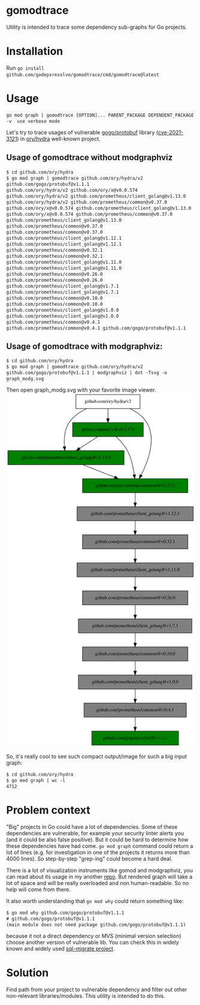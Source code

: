 # gomodtrace

Utility is intended to trace some dependency sub-graphs for Go projects.

# Installation

Run
`go install github.com/godepsresolve/gomodtrace/cmd/gomodtrace@latest`

# Usage

```
go mod graph | gomodtrace [OPTION]... PARENT_PACKAGE DEPENDENT_PACKAGE
-v	use verbose mode
```

Let's try to trace usages of vulnerable [gogo/protobuf](https://github.com/gogo/protobuf/)
library ([cve-2021-3121](https://nvd.nist.gov/vuln/detail/cve-2021-3121)) in [ory/hydra](https://github.com/ory/hydra)
well-known project.

## Usage of gomodtrace without modgraphviz

```shell
$ cd github.com/ory/hydra
$ go mod graph | gomodtrace github.com/ory/hydra/v2 github.com/gogo/protobuf@v1.1.1
github.com/ory/hydra/v2 github.com/ory/x@v0.0.574
github.com/ory/hydra/v2 github.com/prometheus/client_golang@v1.13.0
github.com/ory/hydra/v2 github.com/prometheus/common@v0.37.0
github.com/ory/x@v0.0.574 github.com/prometheus/client_golang@v1.13.0
github.com/ory/x@v0.0.574 github.com/prometheus/common@v0.37.0
github.com/prometheus/client_golang@v1.13.0 github.com/prometheus/common@v0.37.0
github.com/prometheus/common@v0.37.0 github.com/prometheus/client_golang@v1.12.1
github.com/prometheus/client_golang@v1.12.1 github.com/prometheus/common@v0.32.1
github.com/prometheus/common@v0.32.1 github.com/prometheus/client_golang@v1.11.0
github.com/prometheus/client_golang@v1.11.0 github.com/prometheus/common@v0.26.0
github.com/prometheus/common@v0.26.0 github.com/prometheus/client_golang@v1.7.1
github.com/prometheus/client_golang@v1.7.1 github.com/prometheus/common@v0.10.0
github.com/prometheus/common@v0.10.0 github.com/prometheus/client_golang@v1.0.0
github.com/prometheus/client_golang@v1.0.0 github.com/prometheus/common@v0.4.1
github.com/prometheus/common@v0.4.1 github.com/gogo/protobuf@v1.1.1

```

## Usage of gomodtrace with modgraphviz:

```shell
$ cd github.com/ory/hydra
$ go mod graph | gomodtrace github.com/ory/hydra/v2 github.com/gogo/protobuf@v1.1.1 | modgraphviz | dot -Tsvg -o graph_modg.svg
```

Then open graph_modg.svg with your favorite image viewer.
![modgraphviz graph image](/assets/images/graph_modg.svg)

So, it's really cool to see such compact output/image for such a big input graph:

```
$ cd github.com/ory/hydra
$ go mod graph | wc -l
4712
```

# Problem context

"Big" projects in Go could have a lot of dependencies.
Some of these dependencies are vulnerable, for example your security linter alerts you
(and it could be also false positive).
But it could be hard to determine how these dependencies have had come.
`go mod graph` command could return a lot of lines
(e.g. for investigation in one of the projects it returns more than 4000 lines).
So step-by-step "grep-ing" could become a hard deal.

There is a lot of visualization instruments like gomod and modgraphviz, you can read
about its usage in my another [repo](https://github.com/godepsresolve/dep_graph).
But rendered graph will take a lot of space and will be really overloaded and non human-readable.
So no help will come from there.

It also worth understanding that `go mod why` could return something like:

```
$ go mod why github.com/gogo/protobuf@v1.1.1
# github.com/gogo/protobuf@v1.1.1
(main module does not need package github.com/gogo/protobuf@v1.1.1)
```

because it not a direct dependency or MVS (minimal version selection) choose another version
of vulnerable lib. You can check this in widely known and widely
used [sql-migrate project](https://github.com/rubenv/sql-migrate/tree/9e20e0b824edc2b83a3ecc1c3219421f8b23516b).

# Solution

Find path from your project to vulnerable dependency and filter out other non-relevant libraries/modules.
This utility is intended to do this.
